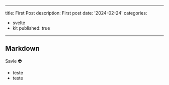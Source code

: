 
---

title: First Post 
description: First post
date: '2024-02-24'
categories: 
 - svelte 
 - kit
published: true

---


## Markdown 

Savle :alien: 

- teste 
- teste

